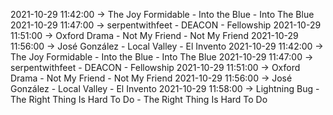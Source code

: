 2021-10-29 11:42:00 -> The Joy Formidable - Into the Blue - Into The Blue
2021-10-29 11:47:00 -> serpentwithfeet - DEACON - Fellowship
2021-10-29 11:51:00 -> Oxford Drama - Not My Friend - Not My Friend
2021-10-29 11:56:00 -> José González - Local Valley - El Invento
2021-10-29 11:42:00 -> The Joy Formidable - Into the Blue - Into The Blue
2021-10-29 11:47:00 -> serpentwithfeet - DEACON - Fellowship
2021-10-29 11:51:00 -> Oxford Drama - Not My Friend - Not My Friend
2021-10-29 11:56:00 -> José González - Local Valley - El Invento
2021-10-29 11:58:00 -> Lightning Bug - The Right Thing Is Hard To Do - The Right Thing Is Hard To Do
